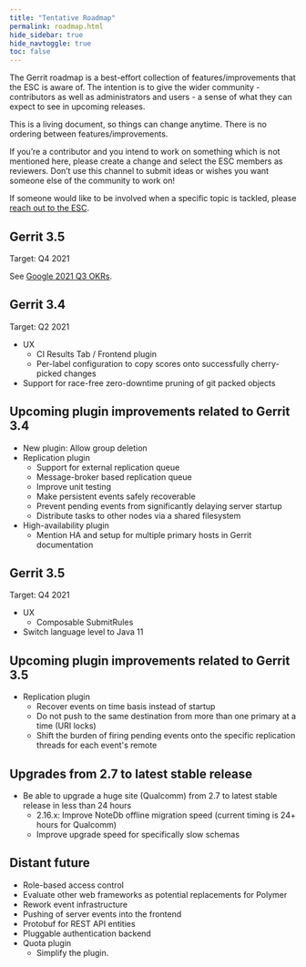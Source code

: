 ```yaml
---
title: "Tentative Roadmap"
permalink: roadmap.html
hide_sidebar: true
hide_navtoggle: true
toc: false
---
```


The Gerrit roadmap is a best-effort collection of features/improvements that the ESC is aware of.
The intention is to give the wider community - contributors as well as administrators and users - a
sense of what they can expect to see in upcoming releases.

This is a living document, so things can change anytime. There is no ordering between
features/improvements.

If you’re a contributor and you intend to work on something which is not mentioned here, please
create a change and select the ESC members as reviewers. Don’t use this channel to submit ideas or
wishes you want someone else of the community to work on!

If someone would like to be involved when a specific topic is tackled, please
[reach out to the ESC](https://gerrit-documentation.storage.googleapis.com/Documentation/3.4.0/dev-roles.html#steering-committee-member).

## Gerrit 3.5
Target: Q4 2021

See [Google 2021 Q3 OKRs](google-okrs.html).

## Gerrit 3.4
Target: Q2 2021

* UX
  * CI Results Tab / Frontend plugin
  * Per-label configuration to copy scores onto successfully cherry-picked changes
* Support for race-free zero-downtime pruning of git packed objects

## Upcoming plugin improvements related to Gerrit 3.4
* New plugin: Allow group deletion
* Replication plugin
  * Support for external replication queue
  * Message-broker based replication queue
  * Improve unit testing
  * Make persistent events safely recoverable
  * Prevent pending events from significantly delaying server startup
  * Distribute tasks to other nodes via a shared filesystem
* High-availability plugin
  * Mention HA and setup for multiple primary hosts in Gerrit documentation

## Gerrit 3.5
Target: Q4 2021

* UX
  * Composable SubmitRules
* Switch language level to Java 11

## Upcoming plugin improvements related to Gerrit 3.5
* Replication plugin
  * Recover events on time basis instead of startup
  * Do not push to the same destination from more than one primary at a time
    (URI locks)
  * Shift the burden of firing pending events onto the specific
    replication threads for each event's remote


## Upgrades from 2.7 to latest stable release
* Be able to upgrade a huge site (Qualcomm) from 2.7 to latest stable release
  in less than 24 hours
  * 2.16.x: Improve NoteDb offline migration speed (current timing is 24+ hours for Qualcomm)
  * Improve upgrade speed for specifically slow schemas

## Distant future
* Role-based access control
* Evaluate other web frameworks as potential replacements for Polymer
* Rework event infrastructure
* Pushing of server events into the frontend
* Protobuf for REST API entities
* Pluggable authentication backend
* Quota plugin
  * Simplify the plugin.
